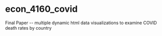 # econ_4160_covid
Final Paper -- multiple dynamic html data visualizations to examine COVID death rates by country
